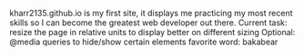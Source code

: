 kharr2135.github.io is my first site, it displays me practicing my most recent skills so I can become the greatest web developer out there.
Current task: resize the page in relative units to display better on different sizing
Optional: @media queries to hide/show certain elements
favorite word: bakabear
